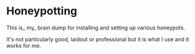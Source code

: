 # Honeypotting

This is_ my_ brain dump for installing and setting up various honeypots.

It's not particularly good, laidout or professional but it is what I use and it works for me.

